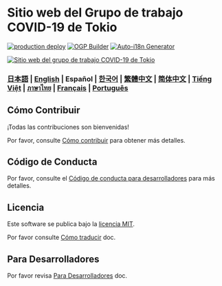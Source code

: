 # Sitio web del Grupo de trabajo COVID-19 de Tokio

[![production deploy](https://github.com/tokyo-metropolitan-gov/covid19/workflows/production%20deploy/badge.svg?branch=master)](https://github.com/tokyo-metropolitan-gov/covid19/actions?query=workflow%3A%22production+deploy%22)
[![OGP Builder](https://github.com/tokyo-metropolitan-gov/covid19/workflows/OGP%20Builder/badge.svg?branch=master)](https://github.com/tokyo-metropolitan-gov/covid19/actions?query=workflow%3A%22OGP+Builder%22)
[![Auto-i18n Generator](https://github.com/tokyo-metropolitan-gov/covid19/workflows/Auto-i18n%20Generator/badge.svg?branch=development)](https://github.com/tokyo-metropolitan-gov/covid19/actions?query=workflow%3A%22Auto-i18n+Generator%22)

[![Sitio web del grupo de trabajo COVID-19 de Tokio](https://user-images.githubusercontent.com/1301149/75629392-1d19d900-5c25-11ea-843d-2d4376e3a560.png)](https://stopcovid19.metro.tokyo.lg.jp/)

### [日本語](./../../README.md) | [English](./../en/README.md) | Español | [한국어](./../ko/README.md) | [繁體中文](./../zh_TW/README.md) | [简体中文](./../zh_CN/README.md) | [Tiếng Việt](./../vi/README.md) | [ภาษาไทย](./../th/README.md) | [Français](./../fr/README.md) | [Português](./../pt_BR/README.md)

## Cómo Contribuir

¡Todas las contribuciones son bienvenidas!

Por favor, consulte [Cómo contribuir](./CONTRIBUTING.md) para obtener más detalles.

## Código de Conducta

Por favor, consulte el [Código de conducta para desarrolladores](./CODE_OF_CONDUCT.md) para más detalles.

## Licencia

Este software se publica bajo la [licencia MIT](./../../LICENSE.txt).

Por favor consulte [Cómo traducir](./../../TRANSLATION.md) doc.

## Para Desarrolladores

Por favor revisa [Para Desarrolladores](./FOR_DEVELOPERS.md) doc.
